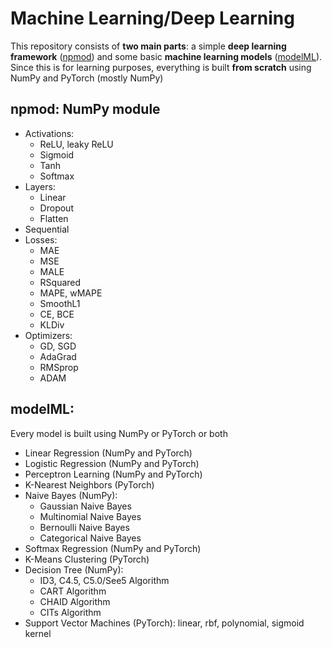# Machine Learning/Deep Learning
This repository consists of **two main parts**: a simple **deep learning framework** ([npmod](https://github.com/CryAndRRich/npmod/tree/main/npmod)) and some basic **machine learning models** ([modelML](https://github.com/CryAndRRich/npmod/tree/main/modelML)). Since this is for learning purposes, everything is built **from scratch** using NumPy and PyTorch (mostly NumPy)

## npmod: NumPy module
* Activations:
  * ReLU, leaky ReLU
  * Sigmoid
  * Tanh
  * Softmax
* Layers:
  * Linear
  * Dropout
  * Flatten
* Sequential
* Losses:
  * MAE
  * MSE
  * MALE
  * RSquared
  * MAPE, wMAPE
  * SmoothL1
  * CE, BCE
  * KLDiv
* Optimizers:
  * GD, SGD
  * AdaGrad
  * RMSprop
  * ADAM

## modelML:
Every model is built using NumPy or PyTorch or both
* Linear Regression (NumPy and PyTorch)
* Logistic Regression (NumPy and PyTorch)
* Perceptron Learning (NumPy and PyTorch)
* K-Nearest Neighbors (PyTorch)
* Naive Bayes (NumPy):
  * Gaussian Naive Bayes
  * Multinomial Naive Bayes
  * Bernoulli Naive Bayes
  * Categorical Naive Bayes
* Softmax Regression (NumPy and PyTorch)
* K-Means Clustering (PyTorch)
* Decision Tree (NumPy):
  * ID3, C4.5, C5.0/See5 Algorithm
  * CART Algorithm
  * CHAID Algorithm
  * CITs Algorithm
* Support Vector Machines (PyTorch): linear, rbf, polynomial, sigmoid kernel
